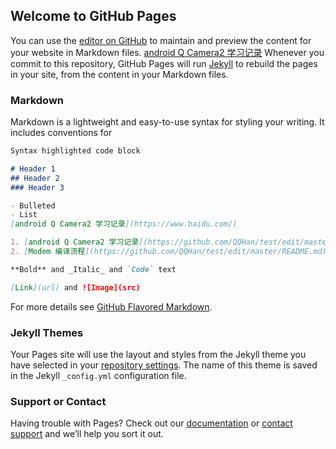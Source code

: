 ## Welcome to GitHub Pages

You can use the [editor on GitHub](https://github.com/QQHan/test/edit/master/README.md) to maintain and preview the content for your website in Markdown files.
[android Q Camera2 学习记录](https://www.baidu.com/)
Whenever you commit to this repository, GitHub Pages will run [Jekyll](https://jekyllrb.com/) to rebuild the pages in your site, from the content in your Markdown files.

### Markdown

Markdown is a lightweight and easy-to-use syntax for styling your writing. It includes conventions for

```markdown
Syntax highlighted code block

# Header 1
## Header 2
### Header 3

- Bulleted
- List
[android Q Camera2 学习记录](https://www.baidu.com/) 

1. [android Q Camera2 学习记录](https://github.com/QQHan/test/edit/master/README.md) 
2. [Modem 编译流程](https://github.com/QQHan/test/edit/master/README.md)

**Bold** and _Italic_ and `Code` text

[Link](url) and ![Image](src)
```

For more details see [GitHub Flavored Markdown](https://guides.github.com/features/mastering-markdown/).

### Jekyll Themes

Your Pages site will use the layout and styles from the Jekyll theme you have selected in your [repository settings](https://github.com/QQHan/test/settings). The name of this theme is saved in the Jekyll `_config.yml` configuration file.

### Support or Contact

Having trouble with Pages? Check out our [documentation](https://help.github.com/categories/github-pages-basics/) or [contact support](https://github.com/contact) and we’ll help you sort it out.
